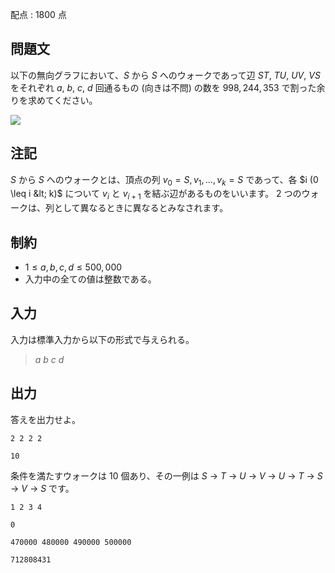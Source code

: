 配点 : $1800$ 点

## 問題文

以下の無向グラフにおいて、$S$ から $S$ へのウォークであって辺 $ST$, $TU$, $UV$, $VS$ をそれぞれ $a$, $b$, $c$, $d$ 回通るもの (向きは不問) の数を $998,244,353$ で割った余りを求めてください。

![](https://img.atcoder.jp/agc051/48a379ab79ee4edf503b84c8b7984d50.png)

## 注記

$S$ から $S$ へのウォークとは、頂点の列 $v_0 = S, v_1, \ldots, v_k = S$ であって、各 $i (0 \leq i &lt; k)$ について $v_i$ と $v_{i+1}$ を結ぶ辺があるものをいいます。
$2$ つのウォークは、列として異なるときに異なるとみなされます。

## 制約

- $1 \leq a, b, c, d \leq 500,000$
- 入力中の全ての値は整数である。

## 入力

入力は標準入力から以下の形式で与えられる。

> $a$ $b$ $c$ $d$

## 出力

答えを出力せよ。

```input1
2 2 2 2
```

```output1
10
```

条件を満たすウォークは $10$ 個あり、その一例は $S$ $\rightarrow$ $T$ $\rightarrow$ $U$ $\rightarrow$ $V$ $\rightarrow$ $U$ $\rightarrow$ $T$ $\rightarrow$ $S$ $\rightarrow$ $V$ $\rightarrow$ $S$ です。

```input2
1 2 3 4
```

```output2
0
```

```input3
470000 480000 490000 500000
```

```output3
712808431
```